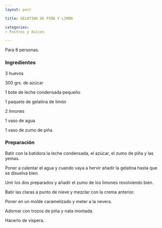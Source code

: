 ```yaml
---
layout: post

title: GELATINA DE PIÑA Y LIMÓN

categories:
- Postres y dulces

---
```

Para 8 personas.

<h3>Ingredientes</h3>

3 huevos

300 grs. de azúcar

1 bote de leche condensada pequeño

1 paquete de gelatina de limón

2 limones

1 vaso de agua

1 vaso de zumo de piña

<h3>Preparación</h3>

Batir con la batidora la leche condensada, el azúcar, el zumo de piña y las yemas.

Poner a calentar el agua y cuando vaya a hervir añadir la gelatina hasta que se disuelva bien.

Unir los dos preparados y añadir el zumo de los limones revolviendo bien.

Batir las claras a punto de nieve y mezclar con la crema anterior.

Poner en un molde caramelizado y meter a la nevera.

Adornar con trozos de piña y nata montada.

Hacerlo de víspera.